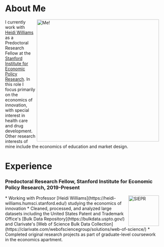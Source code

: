 # About Me
<img src="https://siepr.stanford.edu/sites/default/files/styles/large-profile/public/people/8376-siepr-headshots7919jpg-17.jpg?itok=Pj25HNGw" alt="Me!" align="right" height=400px>

I currently work with [Heidi Williams](https://heidi-williams.humsci.stanford.edu/) as a Predoctoral Research Fellow at the [Stanford Institute for Economic Policy Research](https://siepr.stanford.edu/). In this role I focus primarily on the economics of innovation, with special interest in health care and drug development. Other research interests of mine include the economics of education and market design. 

# Experience
### Predoctoral Research Fellow, Stanford Institute for Economic Policy Research, 2019-Present
<img src="https://siepr.stanford.edu/sites/default/files/styles/large-scaled/public/siepr_logo_red1transparent.gif?itok=Vo-NSgYH" alt="SIEPR" align="right" height=100px>
* Working with Professor [Heidi Williams](https://heidi-williams.humsci.stanford.edu/) studying the economics of innovation
* Cleaned, processed, and analyzed large datasets including the United States Patent and Trademark Office's [Bulk Data Repository](https://bulkdata.uspto.gov/) and Clarivate's [Web of Science Bulk Data Collection](https://clarivate.com/webofsciencegroup/solutions/web-of-science/)
* Completed original research projects as part of graduate-level coursework in the economics apartment. 
